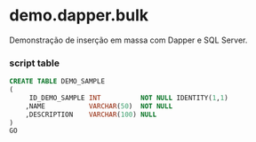 # demo.dapper.bulk
Demonstração de inserção em massa com Dapper e SQL Server.

### script table

```sql
CREATE TABLE DEMO_SAMPLE
(
     ID_DEMO_SAMPLE INT          NOT NULL IDENTITY(1,1)
    ,NAME           VARCHAR(50)  NOT NULL
    ,DESCRIPTION    VARCHAR(100) NULL
)
GO
```